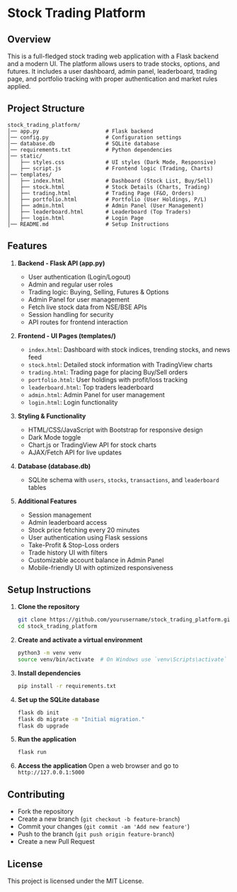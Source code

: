 # Stock Trading Platform

## Overview
This is a full-fledged stock trading web application with a Flask backend and a modern UI. The platform allows users to trade stocks, options, and futures. It includes a user dashboard, admin panel, leaderboard, trading page, and portfolio tracking with proper authentication and market rules applied.

## Project Structure
```
stock_trading_platform/
│── app.py                     # Flask backend
│── config.py                  # Configuration settings
│── database.db                # SQLite database
│── requirements.txt           # Python dependencies
│── static/
│   ├── styles.css             # UI styles (Dark Mode, Responsive)
│   ├── script.js              # Frontend logic (Trading, Charts)
│── templates/
│   ├── index.html             # Dashboard (Stock List, Buy/Sell)
│   ├── stock.html             # Stock Details (Charts, Trading)
│   ├── trading.html           # Trading Page (F&O, Orders)
│   ├── portfolio.html         # Portfolio (User Holdings, P/L)
│   ├── admin.html             # Admin Panel (User Management)
│   ├── leaderboard.html       # Leaderboard (Top Traders)
│   ├── login.html             # Login Page
│── README.md                  # Setup Instructions
```

## Features
1. **Backend - Flask API (app.py)**
   - User authentication (Login/Logout)
   - Admin and regular user roles
   - Trading logic: Buying, Selling, Futures & Options
   - Admin Panel for user management
   - Fetch live stock data from NSE/BSE APIs
   - Session handling for security
   - API routes for frontend interaction

2. **Frontend - UI Pages (templates/)**
   - `index.html`: Dashboard with stock indices, trending stocks, and news feed
   - `stock.html`: Detailed stock information with TradingView charts
   - `trading.html`: Trading page for placing Buy/Sell orders
   - `portfolio.html`: User holdings with profit/loss tracking
   - `leaderboard.html`: Top traders leaderboard
   - `admin.html`: Admin Panel for user management
   - `login.html`: Login functionality

3. **Styling & Functionality**
   - HTML/CSS/JavaScript with Bootstrap for responsive design
   - Dark Mode toggle
   - Chart.js or TradingView API for stock charts
   - AJAX/Fetch API for live updates

4. **Database (database.db)**
   - SQLite schema with `users`, `stocks`, `transactions`, and `leaderboard` tables

5. **Additional Features**
   - Session management
   - Admin leaderboard access
   - Stock price fetching every 20 minutes
   - User authentication using Flask sessions
   - Take-Profit & Stop-Loss orders
   - Trade history UI with filters
   - Customizable account balance in Admin Panel
   - Mobile-friendly UI with optimized responsiveness

## Setup Instructions
1. **Clone the repository**
   ```bash
   git clone https://github.com/yourusername/stock_trading_platform.git
   cd stock_trading_platform
   ```

2. **Create and activate a virtual environment**
   ```bash
   python3 -m venv venv
   source venv/bin/activate  # On Windows use `venv\Scripts\activate`
   ```

3. **Install dependencies**
   ```bash
   pip install -r requirements.txt
   ```

4. **Set up the SQLite database**
   ```bash
   flask db init
   flask db migrate -m "Initial migration."
   flask db upgrade
   ```

5. **Run the application**
   ```bash
   flask run
   ```

6. **Access the application**
   Open a web browser and go to `http://127.0.0.1:5000`

## Contributing
- Fork the repository
- Create a new branch (`git checkout -b feature-branch`)
- Commit your changes (`git commit -am 'Add new feature'`)
- Push to the branch (`git push origin feature-branch`)
- Create a new Pull Request

## License
This project is licensed under the MIT License.